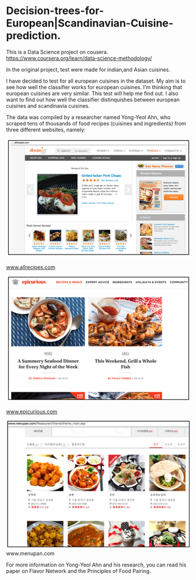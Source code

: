 # Decision-trees-for-European|Scandinavian-Cuisine-prediction.
This is a Data Science project on cousera.
https://www.coursera.org/learn/data-science-methodology/

In the original project, test were made for indian,and Asian cuisines.

I have decided to test for all european cuisines in the dataset. My aim is to see how well the classifier works for european cuisines. I'm thinking that european cuisines are very similar. This test will help me find out. I also want to find out how well the classifier distinquishes between european cuisines and scandinavia cuisines.

The data was compiled by a researcher named Yong-Yeol Ahn, who scraped tens of thousands of food recipes (cuisines and ingredients) from three different websites, namely:

<img src="https://github.com/Dalbee/Decision-trees-for-Scandinavian-Cuisines-Prediction/blob/master/allrecipes.png" >

www.allrecipes.com

<img src="https://github.com/Dalbee/Decision-trees-for-Scandinavian-Cuisines-Prediction/blob/master/epicurious.png" >

www.epicurious.com

<img src="https://github.com/Dalbee/Decision-trees-for-Scandinavian-Cuisines-Prediction/blob/master/menupan.png" >
www.menupan.com

For more information on Yong-Yeol Ahn and his research, you can read his paper on Flavor Network and the Principles of Food Pairing.
